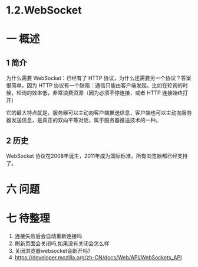 # 1.2.WebSocket

# 一 概述
## 1 简介
为什么需要 WebSocket：已经有了 HTTP 协议，为什么还需要另一个协议？答案很简单，因为 HTTP 协议有一个缺陷：通信只能由客户端发起。比如在轮询的时候，轮询的效率低，非常浪费资源（因为必须不停连接，或者 HTTP 连接始终打开）

它的最大特点就是，服务器可以主动向客户端推送信息，客户端也可以主动向服务器发送信息，是真正的双向平等对话，属于服务器推送技术的一种。

## 2 历史
WebSocket 协议在2008年诞生，2011年成为国际标准。所有浏览器都已经支持了。

# 六 问题
# 七 待整理
1. 连接失败后会自动重新连接吗
2. 刷新页面会关闭吗,如果没有关闭会怎么样
3. 关闭浏览器websocket会断开吗?
4. https://developer.mozilla.org/zh-CN/docs/Web/API/WebSockets_API